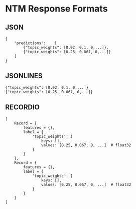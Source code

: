 # NTM Response Formats<a name="ntm-in-formats"></a>

## JSON<a name="ntm-json"></a>

```
{
    "predictions":    [
        {"topic_weights": [0.02, 0.1, 0,...]},
        {"topic_weights": [0.25, 0.067, 0,...]}
    ]
}
```

## JSONLINES<a name="ntm-jsonlines"></a>

```
{"topic_weights": [0.02, 0.1, 0,...]}
{"topic_weights": [0.25, 0.067, 0,...]}
```

## RECORDIO<a name="ntm-recordio"></a>

```
[
    Record = {
        features = {},
        label = {
            'topic_weights': {
                keys: [],
                values: [0.25, 0.067, 0, ...]  # float32
            }
        }
    },
    Record = {
        features = {},
        label = {
            'topic_weights': {
                keys: [],
                values: [0.25, 0.067, 0, ...]  # float32
            }
        }
    }  
]
```